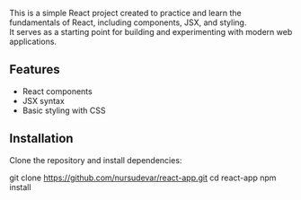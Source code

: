 This is a simple React project created to practice and learn the fundamentals of React, including components, JSX, and styling.  
It serves as a starting point for building and experimenting with modern web applications.

## Features
- React components
- JSX syntax
- Basic styling with CSS

## Installation
Clone the repository and install dependencies:

git clone https://github.com/nursudevar/react-app.git
cd react-app
npm install
